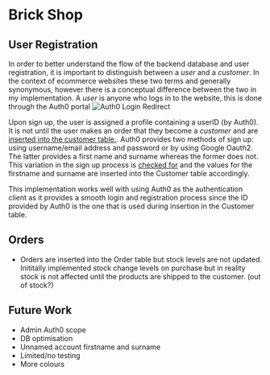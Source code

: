 # Brick Shop

## User Registration

In order to better understand the flow of the backend database and user registration,
it is important to distinguish between a *user* and a *customer*.
In the context of ecommerce websites these two terms and generally
synonymous, however there is a conceptual difference between the
two in my implementation. A *user* is anyone who logs in to the
website, this is done through the Auth0 portal ![Auth0 Login Redirect](README-imgs\auth0-login.png)

Upon sign up, the user is assigned a profile containing a userID (by Auth0). It is not until the user makes an order that they become a *customer* and are  [inserted into the customer table.](https://github.com/UP938751/brick-shop/blob/main/server/products.js#L188-L205). Auth0 provides two methods of sign up: using username/email address and password or by using Google Oauth2. The latter provides a first name and surname whereas the former does not. This variation in the sign up process is [checked for](https://github.com/UP938751/brick-shop/blob/main/server/products.js#L188-L212) and the values for the firstname and surname are inserted into the Customer table accordingly.

This implementation works well with using Auth0 as the
authentication client as it provides a smooth login and registration process since the ID provided by Auth0 is the one that is used during insertion in the Customer table.

## Orders

- Orders are inserted into the Order table but stock levels are not updated. Inititally implemented stock change levels on purchase but in reality stock is not affected until the products are shipped to the customer. (out of stock?)


## Future Work

- Admin Auth0 scope
- DB optimisation
- Unnamed account firstname and surname
- Limited/no testing
- More colours